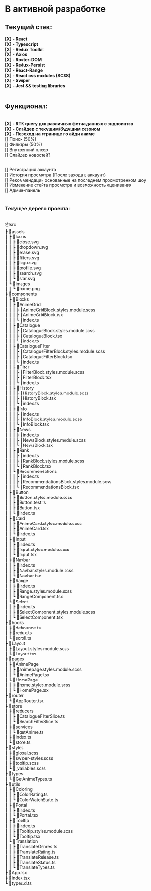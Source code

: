 <h1>В активной разработке</h1>

<h2> Текущий стек: </h2>
<strong>[X] - React </strong>  <br>
<strong>[X] - Typescript </strong> <br>
<strong>[X] - Redux Toolkit </strong> <br>
<strong>[X] - Axios </strong> <br>
<strong>[X] - Router-DOM </strong> <br>
<strong>[X] - Redux-Persist </strong> <br>
<strong>[X] - React-Range </strong> <br>
<strong>[X] - React css modules (SCSS) </strong> <br>
<strong>[X] - Swiper </strong>  <br>
<strong>[X] - Jest && testing libraries </strong>  <br> <br>

<h2> Функционал: </h2> <br>
<strong>[X] - RTK query для различных фетча данных с эндпоинтов </strong> <br>
<strong>[X] - Слайдер с текущим/будущим сезоном </strong> <br>
<strong>[X] - Переход на странице по айди аниме </strong> <br>
[] Поиск (50%) <br>
[] Фильтры (50%) <br>
[] Внутренний плеер <br>
[] Слайдер новостей? <br><br>

[] Регистрация аккаунта <br>
[] История просмотра (После захода в аккаунт) <br>
[] Рекоммендации основанные на последнем просмотренном шоу <br>
[] Изменение стейта просмотра и возможность оценивания <br>
[] Админ-панель <br> <br>

<h3> Текущее дерево проекта: </h3> <br>
📦src
<br/>┣ 📂assets
<br/>┃ ┣ 📂icons
<br/>┃ ┃ ┣ 📜close.svg
<br/>┃ ┃ ┣ 📜dropdown.svg
<br/>┃ ┃ ┣ 📜erase.svg
<br/>┃ ┃ ┣ 📜filters.svg
<br/>┃ ┃ ┣ 📜logo.svg
<br/>┃ ┃ ┣ 📜profile.svg
<br/>┃ ┃ ┣ 📜search.svg
<br/>┃ ┃ ┗ 📜star.svg
<br/>┃ ┗ 📂images
<br/>┃ ┃ ┗ 📜home.png
<br/>┣ 📂components
<br/>┃ ┣ 📂Blocks
<br/>┃ ┃ ┣ 📂AnimeGrid
<br/>┃ ┃ ┃ ┣ 📜AnimeGridBlock.styles.module.scss
<br/>┃ ┃ ┃ ┣ 📜AnimeGridBlock.tsx
<br/>┃ ┃ ┃ ┗ 📜index.ts
<br/>┃ ┃ ┣ 📂Catalogue
<br/>┃ ┃ ┃ ┣ 📜CatalogueBlock.styles.module.scss
<br/>┃ ┃ ┃ ┣ 📜CatalogueBlock.tsx
<br/>┃ ┃ ┃ ┗ 📜index.ts
<br/>┃ ┃ ┣ 📂CatalogueFilter
<br/>┃ ┃ ┃ ┣ 📜CatalogueFilterBlock.styles.module.scss
<br/>┃ ┃ ┃ ┣ 📜CatalogueFilterBlock.tsx
<br/>┃ ┃ ┃ ┗ 📜index.ts
<br/>┃ ┃ ┣ 📂Filter
<br/>┃ ┃ ┃ ┣ 📜FilterBlock.styles.module.scss
<br/>┃ ┃ ┃ ┣ 📜FilterBlock.tsx
<br/>┃ ┃ ┃ ┗ 📜index.ts
<br/>┃ ┃ ┣ 📂History
<br/>┃ ┃ ┃ ┣ 📜HistoryBlock.styles.module.scss
<br/>┃ ┃ ┃ ┣ 📜HistoryBlock.tsx
<br/>┃ ┃ ┃ ┗ 📜index.ts
<br/>┃ ┃ ┣ 📂Info
<br/>┃ ┃ ┃ ┣ 📜index.ts
<br/>┃ ┃ ┃ ┣ 📜InfoBlock.styles.module.scss
<br/>┃ ┃ ┃ ┗ 📜InfoBlock.tsx
<br/>┃ ┃ ┣ 📂News
<br/>┃ ┃ ┃ ┣ 📜index.ts
<br/>┃ ┃ ┃ ┣ 📜NewsBlock.styles.module.scss
<br/>┃ ┃ ┃ ┗ 📜NewsBlock.tsx
<br/>┃ ┃ ┣ 📂Rank
<br/>┃ ┃ ┃ ┣ 📜index.ts
<br/>┃ ┃ ┃ ┣ 📜RankBlock.styles.module.scss
<br/>┃ ┃ ┃ ┗ 📜RankBlock.tsx
<br/>┃ ┃ ┗ 📂Recommendations
<br/>┃ ┃ ┃ ┣ 📜index.ts
<br/>┃ ┃ ┃ ┣ 📜RecommendationsBlock.styles.module.scss
<br/>┃ ┃ ┃ ┗ 📜RecommendationsBlock.tsx
<br/>┃ ┣ 📂Button
<br/>┃ ┃ ┣ 📜Button.styles.module.scss
<br/>┃ ┃ ┣ 📜Button.test.ts
<br/>┃ ┃ ┣ 📜Button.tsx
<br/>┃ ┃ ┗ 📜index.ts
<br/>┃ ┣ 📂Card
<br/>┃ ┃ ┣ 📜AnimeCard.styles.module.scss
<br/>┃ ┃ ┣ 📜AnimeCard.tsx
<br/>┃ ┃ ┗ 📜index.ts
<br/>┃ ┣ 📂Input
<br/>┃ ┃ ┣ 📜index.ts
<br/>┃ ┃ ┣ 📜Input.styles.module.scss
<br/>┃ ┃ ┗ 📜Input.tsx
<br/>┃ ┣ 📂Navbar
<br/>┃ ┃ ┣ 📜index.ts
<br/>┃ ┃ ┣ 📜Navbar.styles.module.scss
<br/>┃ ┃ ┗ 📜Navbar.tsx
<br/>┃ ┣ 📂Range
<br/>┃ ┃ ┣ 📜index.ts
<br/>┃ ┃ ┣ 📜Range.styles.module.scss
<br/>┃ ┃ ┗ 📜RangeComponent.tsx
<br/>┃ ┗ 📂Select
<br/>┃ ┃ ┣ 📜index.ts
<br/>┃ ┃ ┣ 📜SelectComponent.styles.module.scss
<br/>┃ ┃ ┗ 📜SelectComponent.tsx
<br/>┣ 📂hooks
<br/>┃ ┣ 📜debounce.ts
<br/>┃ ┣ 📜redux.ts
<br/>┃ ┗ 📜scroll.ts
<br/>┣ 📂Layout
<br/>┃ ┣ 📜Layout.styles.module.scss
<br/>┃ ┗ 📜Layout.tsx
<br/>┣ 📂pages
<br/>┃ ┣ 📂AnimePage
<br/>┃ ┃ ┣ 📜animepage.styles.module.scss
<br/>┃ ┃ ┗ 📜AnimePage.tsx
<br/>┃ ┗ 📂HomePage
<br/>┃ ┃ ┣ 📜home.styles.module.scss
<br/>┃ ┃ ┗ 📜HomePage.tsx
<br/>┣ 📂router
<br/>┃ ┗ 📜AppRouter.tsx
<br/>┣ 📂store
<br/>┃ ┣ 📂reducers
<br/>┃ ┃ ┣ 📜CatalogueFilterSlice.ts
<br/>┃ ┃ ┗ 📜SearchFilterSlice.ts
<br/>┃ ┣ 📂services
<br/>┃ ┃ ┗ 📜getAnime.ts
<br/>┃ ┣ 📜index.ts
<br/>┃ ┗ 📜store.ts
<br/>┣ 📂styles
<br/>┃ ┣ 📜global.scss
<br/>┃ ┣ 📜swiper-styles.scss
<br/>┃ ┣ 📜tooltip.scss
<br/>┃ ┗ 📜_variables.scss
<br/>┣ 📂types
<br/>┃ ┗ 📜GetAnimeTypes.ts
<br/>┣ 📂utils
<br/>┃ ┣ 📂Coloring
<br/>┃ ┃ ┣ 📜ColorRating.ts
<br/>┃ ┃ ┗ 📜ColorWatchState.ts
<br/>┃ ┣ 📂Portal
<br/>┃ ┃ ┣ 📜index.ts
<br/>┃ ┃ ┗ 📜Portal.tsx
<br/>┃ ┣ 📂Tooltip
<br/>┃ ┃ ┣ 📜index.ts
<br/>┃ ┃ ┣ 📜Tooltip.styles.module.scss
<br/>┃ ┃ ┗ 📜Tooltip.tsx
<br/>┃ ┗ 📂Translation
<br/>┃ ┃ ┣ 📜TranslateGenres.ts
<br/>┃ ┃ ┣ 📜TranslateRating.ts
<br/>┃ ┃ ┣ 📜TranslateRelease.ts
<br/>┃ ┃ ┣ 📜TranslateStatus.ts
<br/>┃ ┃ ┗ 📜TranslateTypes.ts
<br/>┣ 📜App.tsx
<br/>┣ 📜index.tsx
<br/>┗ 📜types.d.ts